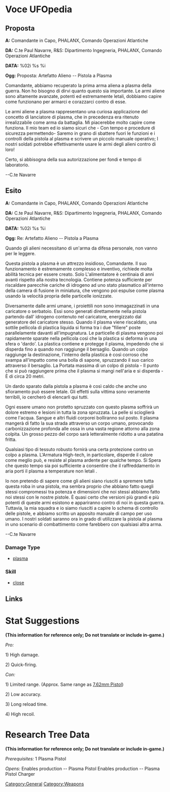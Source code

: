 # Voce UFOpedia

## Proposta

**A:** Comandante in Capo, PHALANX, Comando Operazioni Atlantiche

**DA:** C.te Paul Navarre, R&S: Dipartimento Ingegneria, PHALANX,
Comando Operazioni Atlantiche

**DATA:** %02i %s %i

**Ogg:** Proposta: Artefatto Alieno -- Pistola a Plasma

Comandante, abbiamo recuperato la prima arma aliena a plasma della
guerra. Non ho bisogno di dirvi quanto questo sia importante. Le armi
aliene sono altamente avanzate, potenti ed estremamente letali, dobbiamo
capire come funzionano per armarci e corazzarci contro di esse.

Le armi aliene a plasma rappresentano una curiosa applicazione del
concetto di lanciatore di plasma, che in precedenza era ritenuto
irrealizzabile come arma da battaglia. Mi piacerebbe molto capire come
funziona. Il mio team ed io siamo sicuri che - Con tempo e procedure di
sicurezza permettendo- Saremo in grano di sbattere fuori le funzioni e i
controlli della pistola al plasma e scrivere un piccolo manuale
operativo; I nostri soldati potrebbe effettivamente usare le armi degli
alieni contro di loro!

Certo, si abbisogna della sua autorizzazione per fondi e tempo di
laboratorio.

--C.te Navarre

## Esito

**A:** Comandante in Capo, PHALANX, Comando Operazioni Atlantiche

**DA:** C.te Paul Navarre, R&S: Dipartimento Ingegneria, PHALANX,
Comando Operazioni Atlantiche

**DATA:** %02i %s %i

**Ogg:** Re: Artefatto Alieno -- Pistola a Plasma

Quando gli alieni necessitano di un'arma da difesa personale, non vanno
per le leggere.

Questa pistola a plasma è un attrezzo insidioso, Comandante. Il suo
funzionamento è estremamente complesso e inventivo, richiede molta
abilità tecnica per essere creato. Solo L'alimentatore è centinaia di
anni avanti rispetto alla nostra tecnologia. Contiene potenza
sufficiente per riscaldare parecchie cariche di idrogeno ad uno stato
plasmatico all'interno della camera di fusione in miniatura, che vengono
poi espulse come plasma usando la velocità propria delle particelle
ionizzate.

Diversamente dalle armi umane, i proiettili non sono immagazzinati in
una caricatore o serbatoio. Essi sono generati direttamente nella
pistola partendo dall' idrogeno contenuto nel caricatore, energizzato
dal generatore del caricatore stesso. Quando il plasma viene riscaldato,
una sottile pellicola di plastica liquida si forma tra i due "filiere"
poste parallelamente davanti all'impugnatura. Le particelle di plasma
vengono poi rapidamente sparate nella pellicola così che la plastica si
deforma in una sfera o 'dardo'. La plastica contiene e protegge il
plasma, impedendo che si disperda fino a quando non raggiunge il
bersaglio. Quando un colpo raggiunge la destinazione, l'interno della
plastica è così corroso che svampa all'impatto come una bolla di sapone,
spruzzando il suo carico attraverso il bersaglio. La Portata massima di
un colpo di pistola - Il punto che si può raggiungere prima che il
plasma si mangi nell'aria e si disperda - È di circa 20 metri.

Un dardo sparato dalla pistola a plasma è così caldo che anche uno
sfioramento può essere letale. Gli effetti sulla vittima sono veramente
terribili, io cercherò di elencarli qui tutti.

Ogni essere umano non protetto spruzzato con questo plasma soffrirà un
dolore estremo e lesioni in tutta la zona spruzzata. La pelle si
scioglierà come l'acqua. Sangue e altri fluidi corporei bolliranno sul
posto. Il plasma mangerà di fatto la sua strada attraverso un corpo
umano, provocando carbonizzazione profonda alle ossa in una vasta
regione attorno alla zona colpita. Un grosso pezzo del corpo sarà
letteralmente ridotto a una patatina fritta.

Qualsiasi tipo di tessuto robusto fornirà una certa protezione contro un
colpo a plasma. L'Armatura High-tech, in particolare, disperde il calore
come meglio può, e resiste al plasma ardente per qualche tempo. Si Spera
che questo tempo sia poi sufficiente a consentire che il raffreddamento
in aria porti il plasma a temperature non letali .

Io non pretendo di sapere come gli alieni siano riusciti a spremere
tutta questa roba in una pistola, ma sembra proprio che abbiano fatto
quegli stessi compromessi tra potenza e dimensioni che noi stessi
abbiamo fatto noi stessi con le nostre pistole. È quasi certo che
versioni più grandi e più potenti di queste armi esistono e appariranno
contro di noi in questa guerra. Tuttavia, la mia squadra e io siamo
riusciti a capire lo schema di controllo delle pistole, e abbiamo
scritto un apposito manuale di campo per uso umano. I nostri soldati
saranno ora in grado di utilizzare la pistola al plasma in uno scenario
di combattimento come farebbero con qualsiasi altra arma.

--C.te Navarre

### Damage Type

- [plasma](Damage/plasma "wikilink")

### Skill

- [close](Skills/close "wikilink")

## Links

# Stat Suggestions

**(This information for reference only; Do not translate or include
in-game.)**

*Pro:*

1\) High damage.

2\) Quick-firing.

*Con:*

1\) Limited range. (Approx. Same range as [7.62mm
Pistol](Equipment/Secondary_Weapons/7.62mm_Pistol "wikilink"))

2\) Low accuracy.

3\) Long reload time.

4\) High recoil.

# Research Tree Data

**(This information for reference only; Do not translate or include
in-game.)**

*Prerequisites:* 1 Plasma Pistol

*Opens:* Enables production -- Plasma Pistol Enables production --
Plasma Pistol Charger

[Category:General](Category:General "wikilink")
[Category:Weapons](Category:Weapons "wikilink")